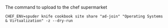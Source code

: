 The command to upload to the chef supermarket
    
    CHEF_ENV=spuder knife cookbook site share "ad-join" "Operating Systems & Virtualization" -z --dry-run
